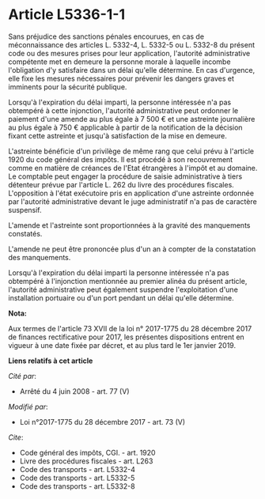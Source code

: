 # Article L5336-1-1

Sans préjudice des sanctions pénales encourues, en cas de méconnaissance des articles L. 5332-4, L. 5332-5 ou L. 5332-8 du
présent code ou des mesures prises pour leur application, l'autorité administrative compétente met en demeure la personne
morale à laquelle incombe l'obligation d'y satisfaire dans un délai qu'elle détermine. En cas d'urgence, elle fixe les
mesures nécessaires pour prévenir les dangers graves et imminents pour la sécurité publique.

Lorsqu'à l'expiration du délai imparti, la personne intéressée n'a pas obtempéré à cette injonction, l'autorité
administrative peut ordonner le paiement d'une amende au plus égale à 7 500 € et une astreinte journalière au plus égale à
750 € applicable à partir de la notification de la décision fixant cette astreinte et jusqu'à satisfaction de la mise en
demeure.

L'astreinte bénéficie d'un privilège de même rang que celui prévu à l'article 1920 du code général des impôts. Il est procédé
à son recouvrement comme en matière de créances de l'Etat étrangères à l'impôt et au domaine. Le comptable peut engager la
procédure de saisie administrative à tiers détenteur prévue par l'article L. 262 du livre des procédures fiscales.
L'opposition à l'état exécutoire pris en application d'une astreinte ordonnée par l'autorité administrative devant le juge
administratif n'a pas de caractère suspensif.

L'amende et l'astreinte sont proportionnées à la gravité des manquements constatés.

L'amende ne peut être prononcée plus d'un an à compter de la constatation des manquements.

Lorsqu'à l'expiration du délai imparti la personne intéressée n'a pas obtempéré à l'injonction mentionnée au premier alinéa
du présent article, l'autorité administrative peut également suspendre l'exploitation d'une installation portuaire ou d'un
port pendant un délai qu'elle détermine.

**Nota:**

Aux termes de l'article 73 XVII de la loi n° 2017-1775 du 28 décembre 2017 de finances rectificative pour 2017, les présentes
dispositions entrent en vigueur à une date fixée par décret, et au plus tard le 1er janvier 2019.

**Liens relatifs à cet article**

_Cité par_:

  - Arrêté du 4 juin 2008 - art. 77 (V)

_Modifié par_:

  - Loi n°2017-1775 du 28 décembre 2017 - art. 73 (V)

_Cite_:

  - Code général des impôts, CGI. - art. 1920
  - Livre des procédures fiscales - art. L263
  - Code des transports - art. L5332-4
  - Code des transports - art. L5332-5
  - Code des transports - art. L5332-8
